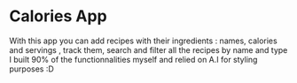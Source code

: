 # Calories App
With this app you can add recipes with their ingredients : names, calories and servings , track them, search and filter all the recipes by name and type
I built 90% of the functionnalities myself and relied on A.I for styling purposes :D
